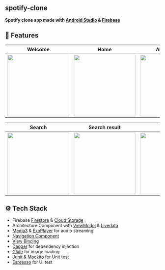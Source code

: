 ## spotify-clone
**Spotify clone app made with [Android Studio](https://developer.android.com/studio) & [Firebase](https://firebase.google.com/)**

## :pushpin: Features
Welcome                    | Home                      |  Album detail             |   Artist detail
:-------------------------:|:-------------------------:|:-------------------------:|:-------------------------:
<img src="https://github.com/iamoscarliang/spotify-clone/assets/152960326/ce079e90-97b8-4d9e-a460-795617cce25e.png" width="200">|<img src="https://github.com/iamoscarliang/spotify-clone/assets/152960326/83485d6e-a570-4630-afed-9f6d656c9744.png" width="200">|<img src="https://github.com/iamoscarliang/spotify-clone/assets/152960326/6fc850b3-d6b8-4111-ae80-406e0d1bdede.png" width="200">|<img src="https://github.com/iamoscarliang/spotify-clone/assets/152960326/953bfb0b-c00c-4c05-a523-9965bc380820.png" width="200">

Search                     | Search result             |  Library                  |   Playlist detail
:-------------------------:|:-------------------------:|:-------------------------:|:-------------------------:
<img src="https://github.com/iamoscarliang/spotify-clone/assets/152960326/ebff3404-3cdb-45e3-a83a-3b0974ff1dee.png" width="200">|<img src="https://github.com/iamoscarliang/spotify-clone/assets/152960326/53f0298c-777d-4f6f-80d7-5b8b5c485fa9.png" width="200">|<img src="https://github.com/iamoscarliang/spotify-clone/assets/152960326/0c228881-8cd7-4a58-84c5-65bb71a051de.png" width="200">|<img src="https://github.com/iamoscarliang/spotify-clone/assets/152960326/b85c7867-b54c-409b-957c-960249e7b15f.png" width="200">

## :gear: Tech Stack
- Firebase [Firestore](https://firebase.google.com/docs/firestore) & [Cloud Storage](https://firebase.google.com/docs/storage)
- Architecture Component with [ViewModel](https://developer.android.com/topic/libraries/architecture/viewmodel) & [Livedata](https://developer.android.com/topic/libraries/architecture/livedata)
- [Media3](https://developer.android.com/media/media3) & [ExoPlayer](https://developer.android.com/media/media3/exoplayer) for audio streaming
- [Navigation Component](https://developer.android.com/guide/navigation)
- [View Binding](https://developer.android.com/topic/libraries/view-binding)
- [Dagger](https://developer.android.com/training/dependency-injection/dagger-basics) for dependency injection
- [Glide](https://github.com/bumptech/glide) for image loading
- [Junit](https://developer.android.com/training/testing/local-tests) & [Mockito](https://github.com/mockito/mockito) for Unit test
- [Espresso](https://developer.android.com/training/testing/espresso) for UI test
